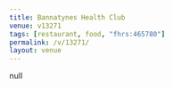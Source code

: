 ```yaml
---
title: Bannatynes Health Club
venue: v13271
tags: [restaurant, food, "fhrs:465780"]
permalink: /v/13271/
layout: venue
---
```

null